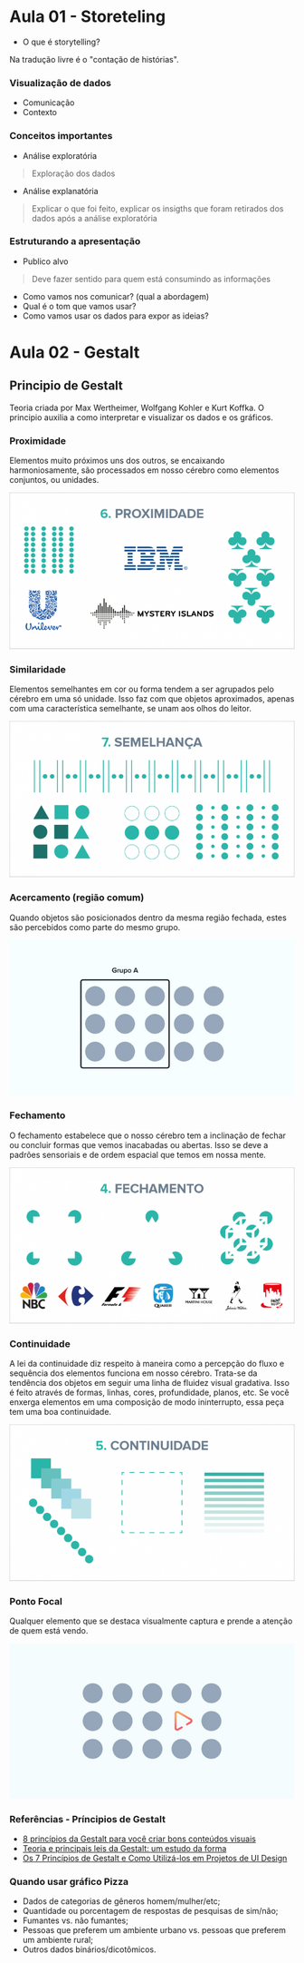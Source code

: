# Aula 01 - Storeteling

- O que é storytelling?

Na tradução livre é o "contação de histórias".

### Visualização de dados

- Comunicação
- Contexto

### Conceitos importantes

- Análise exploratória

> Exploração dos dados

- Análise explanatória

> Explicar o que foi feito, explicar os insigths que foram retirados dos dados após a análise exploratória

### Estruturando a apresentação

- Publico alvo

> Deve fazer sentido para quem está consumindo as informações

- Como vamos nos comunicar? (qual a abordagem)
- Qual é o tom que vamos usar?
- Como vamos usar os dados para expor as ideias?

# Aula 02 - Gestalt

## Principio de Gestalt

Teoria criada por Max Wertheimer, Wolfgang Kohler e Kurt Koffka. O principio auxilia a como interpretar e visualizar os dados e os gráficos.

### Proximidade

Elementos muito próximos uns dos outros, se encaixando harmoniosamente, são processados em nosso cérebro como elementos conjuntos, ou unidades.

[![Proximidade](img/proximidade.png)](img/proximidade.png)

### Similaridade

Elementos semelhantes em cor ou forma tendem a ser agrupados pelo cérebro em uma só unidade. Isso faz com que objetos aproximados, apenas com uma característica semelhante, se unam aos olhos do leitor.

[![Similaridade](img/similaridade.png)](img/similaridade.png)

### Acercamento (região comum)

Quando objetos são posicionados dentro da mesma região fechada, estes são percebidos como parte do mesmo grupo.

[![Acercamento](img/acercamento.jpg)](img/acercamento.jpg)

### Fechamento

O fechamento estabelece que o nosso cérebro tem a inclinação de fechar ou concluir formas que vemos inacabadas ou abertas. Isso se deve a padrões sensoriais e de ordem espacial que temos em nossa mente.

[![Fechamento](img/fechamento.png)](img/fechamento.png)

### Continuidade

A lei da continuidade diz respeito à maneira como a percepção do fluxo e sequência dos elementos funciona em nosso cérebro. Trata-se da tendência dos objetos em seguir uma linha de fluidez visual gradativa. Isso é feito através de formas, linhas, cores, profundidade, planos, etc. Se você enxerga elementos em uma composição de modo ininterrupto, essa peça tem uma boa continuidade.

[![Continuidade](img/continuidade.png)](img/continuidade.png)

### Ponto Focal

Qualquer elemento que se destaca visualmente captura e prende a atenção de quem está vendo.

[![Ponto Focal](img/pontofocal.jpg)](img/pontofocal.png)

### Referências - Príncipios de Gestalt

- [8 princípios da Gestalt para você criar bons conteúdos visuais](https://marketingdigital360.com.br/8-principios-da-gestalt/#:~:text=De%20acordo%20com%20a%20Gestalt,leitura%20de%20um%20s%C3%B3%20objeto.)
- [Teoria e principais leis da Gestalt: um estudo da forma](https://blog.revendakwg.com.br/inspiracao-design/teoria-e-principais-leis-da-gestalt-um-estudo-da-forma/)
- [Os 7 Princípios de Gestalt e Como Utilizá-los em Projetos de UI Design](https://medium.com/aela/os-7-princ%C3%ADpios-de-gestalt-e-como-utiliz%C3%A1-los-em-projetos-de-ui-design-46d6d832abf6)

### Quando usar gráfico Pizza

- Dados de categorias de gêneros homem/mulher/etc;
- Quantidade ou porcentagem de respostas de pesquisas de sim/não;
- Fumantes vs. não fumantes;
- Pessoas que preferem um ambiente urbano vs. pessoas que preferem um ambiente rural;
- Outros dados binários/dicotômicos.
